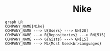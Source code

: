 <h1 align="center">Nike</h1>

```mermaid
graph LR
COMPANY_NAME{Nike}
COMPANY_NAME ---> U{Users} ---> UN[28]
COMPANY_NAME ---> R{Repositories} ---> RN[515]
COMPANY_NAME ---> G{Gists} ---> GN[15]
COMPANY_NAME ---> ML{Most Used<br>Languages}
```
